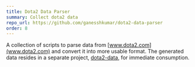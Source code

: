 ```yaml
---
title: Dota2 Data Parser
summary: Collect dota2 data
repo_url: https://github.com/ganesshkumar/dota2-data-parser
order: 8
---
```


A collection of scripts to parse data from [www.dota2.com](www.dota2.com) and convert it into more usable format. The generated data resides in a separate project, [dota2-data](https://github.com/squarehammer/dota2-data), for immediate consumption. 